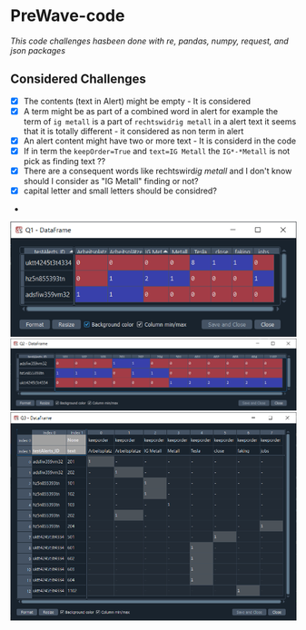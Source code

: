 # PreWave-code

*This code challenges hasbeen done with re, pandas, numpy, request, and json packages*

## Considered Challenges
- [x] The contents (text in Alert) might be empty -  It is considered
- [x] A term might be as part of a combined word in alert for example the term of ```ig metall``` is a part of ```rechtswidrig metall``` in a alert text it seems that it is totally different - it considered as non term in alert
- [x] An alert content might have two or more text - It is considerd in the code
- [x] If in term the ```keepOrder=True``` and ```text=IG Metall``` the ```IG*-*Metall``` is not pick as finding text ??
- [x] There are a consequent words like rechtswird*ig metall* and I don't know should I consider as "IG Metall" finding or not?
- [x] capital letter and small letters should be considred?
- 
![Q1](https://github.com/m-r-tanha/PreWave-code/blob/main/Q1.png)
![Q2](https://github.com/m-r-tanha/PreWave-code/blob/main/Q2.png)
![Q3](https://github.com/m-r-tanha/PreWave-code/blob/main/Q3.png)
